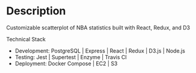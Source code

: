 # Description
Customizable scatterplot of NBA statistics built with React, Redux, and D3

Technical Stack
- Development: PostgreSQL | Express | React | Redux | D3.js | Node.js
- Testing: Jest | Supertest | Enzyme | Travis CI
- Deployment: Docker Compose | EC2 | S3
